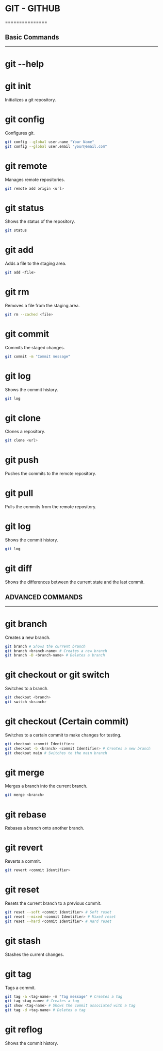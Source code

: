 # GIT - GITHUB
===============

## Basic Commands
-----------------

# git --help

# git init
Initializes a git repository.

# git config
Configures git.
```bash
git config --global user.name "Your Name"
git config --global user.email "your@email.com"
```

# git remote
Manages remote repositories.
```bash
git remote add origin <url>
```

# git status
Shows the status of the repository.
```bash
git status
```

# git add
Adds a file to the staging area.
```bash
git add <file>
```

# git rm
Removes a file from the staging area.
```bash
git rm --cached <file>
```

# git commit
Commits the staged changes.
```bash
git commit -m "Commit message"
```

# git log
Shows the commit history.
```bash
git log
```

# git clone
Clones a repository.
```bash
git clone <url>
```

# git push
Pushes the commits to the remote repository.

# git pull
Pulls the commits from the remote repository.


# git log
Shows the commit history.
```bash
git log
```

# git diff
Shows the differences between the current state and the last commit.

## ADVANCED COMMANDS
-------------------

# git branch
Creates a new branch.
```bash
git branch # Shows the current branch
git branch <branch-name> # Creates a new branch
git branch -D <branch-name> # Deletes a branch
```

# git checkout or git switch
Switches to a branch.
```bash
git checkout <branch>
git switch <branch>
```

# git checkout (Certain commit)
Switches to a certain commit to make changes for testing.
```bash
git checkout <commit Identifier>
git checkout -b <branch> <commit Identifier> # Creates a new branch
git checkout main # Switches to the main branch
```

# git merge
Merges a branch into the current branch.
```bash
git merge <branch>
```

# git rebase
Rebases a branch onto another branch.

# git revert
Reverts a commit.
```bash
git revert <commit Identifier>
```

# git reset
Resets the current branch to a previous commit.
```bash
git reset --soft <commit Identifier> # Soft reset
git reset --mixed <commit Identifier> # Mixed reset
git reset --hard <commit Identifier> # Hard reset
```

# git stash
Stashes the current changes.

# git tag
Tags a commit.
```bash
git tag -a <tag-name> -m "Tag message" # Creates a tag
git tag <tag-name> # Creates a tag
git show <tag-name> # Shows the commit associated with a tag
git tag -d <tag-name> # Deletes a tag
```

# git reflog
Shows the commit history.


